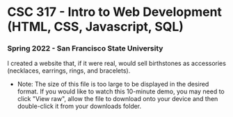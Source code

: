 # CSC 317 - Intro to Web Development (HTML, CSS, Javascript, SQL)

### Spring 2022 - San Francisco State University

I created a website that, if it were real, would sell birthstones as accessories (necklaces, earrings, rings, and bracelets).

* Note: The size of this file is too large to be displayed in the desired format. If you would like to watch this 10-minute demo, you may need to click "View raw", allow the file to download onto your device and then double-click it from your
downloads folder.
